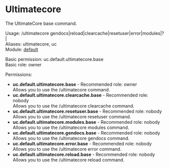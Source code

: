 Ultimatecore
====
The UltimateCore base command.

Usage: /ultimatecore gendocs|reload|clearcache|resetuser|error|modules|?|<br>
Aliases: ultimatecore, uc<br>
Module: [default](../modules/default.md)<br>

Basic permission: uc.default.ultimatecore.base<br>
Basic role: owner<br>

Permissions: <br>
* **uc.default.ultimatecore.base** - Recommended role: owner<br>Allows you to use the /ultimatecore command.
* **uc.default.ultimatecore.clearcache.base** - Recommended role: nobody<br>Allows you to use the /ultimatecore clearcache command.
* **uc.default.ultimatecore.resetuser.base** - Recommended role: nobody<br>Allows you to use the /ultimatecore resetuser command.
* **uc.default.ultimatecore.modules.base** - Recommended role: nobody<br>Allows you to use the /ultimatecore modules command.
* **uc.default.ultimatecore.gendocs.base** - Recommended role: nobody<br>Allows you to use the /ultimatecore gendocs command.
* **uc.default.ultimatecore.error.base** - Recommended role: nobody<br>Allows you to use the /ultimatecore error command.
* **uc.default.ultimatecore.reload.base** - Recommended role: nobody<br>Allows you to use the /ultimatecore reload command.
